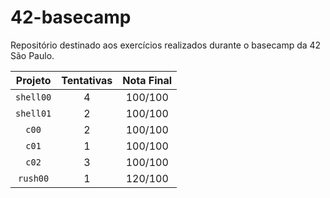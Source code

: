 # 42-basecamp
Repositório destinado aos exercícios realizados durante o basecamp da 42 São Paulo.

| Projeto | Tentativas | Nota Final |
| :-----: | :--------: | :--------: |
| `shell00` | 4 | 100/100 |
| `shell01` | 2 | 100/100 |
| `c00` | 2 | 100/100 |
| `c01` | 1 | 100/100 |
| `c02` | 3 | 100/100 |
| `rush00` | 1 | 120/100 |
